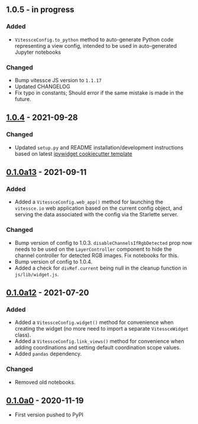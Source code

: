 
## 1.0.5 - in progress

### Added
- `VitessceConfig.to_python` method to auto-generate Python code representing a view config, intended to be used in auto-generated Jupyter notebooks

### Changed
- Bump vitessce JS version to `1.1.17`
- Updated CHANGELOG
- Fix typo in constants; Should error if the same mistake is made in the future.


## [1.0.4](https://pypi.org/project/vitessce/1.0.4/) - 2021-09-28

### Changed
- Updated `setup.py` and README installation/development instructions based on latest [ipywidget cookiecutter template](https://github.com/jupyter-widgets/widget-cookiecutter/tree/9694718)


## [0.1.0a13](https://pypi.org/project/vitessce/0.1.0a13/) - 2021-09-11

### Added
- Added a `VitessceConfig.web_app()` method for launching the `vitessce.io` web application based on the current config object, and serving the data associated with the config via the Starlette server.

### Changed
- Bump version of config to 1.0.3.  `disableChannelsIfRgbDetected` prop now needs to be used on the `LayerController` component to hide the channel controller for detected RGB images.  Fix notebooks for this.
- Bump version of config to 1.0.4.
- Added a check for `divRef.current` being null in the cleanup function in `js/lib/widget.js`.


## [0.1.0a12](https://pypi.org/project/vitessce/0.1.0a12/) - 2021-07-20

### Added
- Added a `VitessceConfig.widget()` method for convenience when creating the widget (no more need to import a separate `VitessceWidget` class).
- Added a `VitessceConfig.link_views()` method for convenience when adding coordinations and setting default coordination scope values.
- Added `pandas` dependency.

### Changed
- Removed old notebooks.


## [0.1.0a0](https://pypi.org/project/vitessce/0.1.0a3/) - 2020-11-19

- First version pushed to PyPI